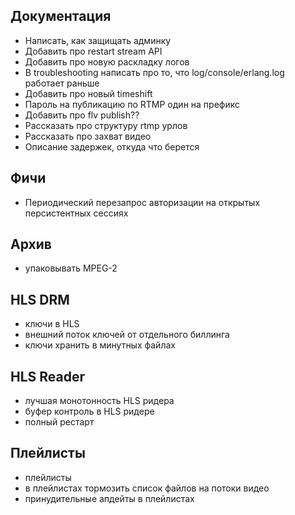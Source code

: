 Документация
------------

* Написать, как защищать админку
* Добавить про restart stream API
* Добавить про новую раскладку логов
* В troubleshooting написать про то, что log/console/erlang.log работает раньше
* Добавить про новый timeshift
* Пароль на публикацию по RTMP один на префикс
* Добавить про flv publish??
* Рассказать про структуру rtmp урлов
* Рассказать про захват видео
* Описание задержек, откуда что берется


Фичи
----

* Периодический перезапрос авторизации на открытых персистентных сессиях


Архив
-----

* упаковывать MPEG-2


HLS DRM
-------

* ключи в HLS
* внешний поток ключей от отдельного биллинга
* ключи хранить в минутных файлах

HLS Reader
---------
* лучшая монотонность HLS ридера
* буфер контроль в HLS ридере
* полный рестарт

Плейлисты
---------
* плейлисты
* в плейлистах тормозить список файлов на потоки видео
* принудительные апдейты в плейлистах

